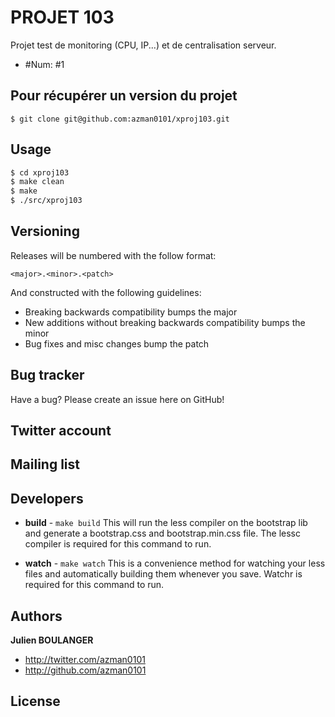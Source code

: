 PROJET 103
=================

Projet test de monitoring (CPU, IP...) et de centralisation serveur.

* \#Num: #1

Pour récupérer un version du projet
-----------------------------------

```
$ git clone git@github.com:azman0101/xproj103.git
```
Usage
-----

```bash
$ cd xproj103
$ make clean
$ make
$ ./src/xproj103 
```



Versioning
----------



Releases will be numbered with the follow format:

`<major>.<minor>.<patch>`

And constructed with the following guidelines:

* Breaking backwards compatibility bumps the major
* New additions without breaking backwards compatibility bumps the minor
* Bug fixes and misc changes bump the patch



Bug tracker
-----------

Have a bug? Please create an issue here on GitHub!


Twitter account
---------------

Mailing list
------------



Developers
----------


+ **build** - `make build`
This will run the less compiler on the bootstrap lib and generate a bootstrap.css and bootstrap.min.css file.
The lessc compiler is required for this command to run.

+ **watch** - `make watch`
This is a convenience method for watching your less files and automatically building them whenever you save.
Watchr is required for this command to run.


Authors
-------

**Julien BOULANGER**

+ http://twitter.com/azman0101
+ http://github.com/azman0101


License
---------------------

